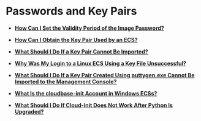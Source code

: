 # Passwords and Key Pairs<a name="EN-US_TOPIC_0105215483"></a>

-   **[How Can I Set the Validity Period of the Image Password?](how-can-i-set-the-validity-period-of-the-image-password.md)**  

-   **[How Can I Obtain the Key Pair Used by an ECS?](how-can-i-obtain-the-key-pair-used-by-an-ecs.md)**  

-   **[What Should I Do If a Key Pair Cannot Be Imported?](what-should-i-do-if-a-key-pair-cannot-be-imported.md)**  

-   **[Why Was My Login to a Linux ECS Using a Key File Unsuccessful?](why-was-my-login-to-a-linux-ecs-using-a-key-file-unsuccessful.md)**  

-   **[What Should I Do If a Key Pair Created Using puttygen.exe Cannot Be Imported to the Management Console?](what-should-i-do-if-a-key-pair-created-using-puttygen-exe-cannot-be-imported-to-the-management-conso.md)**  

-   **[What Is the cloudbase-init Account in Windows ECSs?](what-is-the-cloudbase-init-account-in-windows-ecss.md)**  

-   **[What Should I Do If Cloud-Init Does Not Work After Python Is Upgraded?](what-should-i-do-if-cloud-init-does-not-work-after-python-is-upgraded.md)**  


